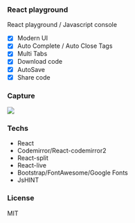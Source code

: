 ### React playground  
React playground / Javascript console

- [x] Modern UI
- [x] Auto Complete / Auto Close Tags
- [x] Multi Tabs
- [x] Download code
- [x] AutoSave
- [x] Share code

### Capture

![](https://i.ibb.co/bdCwmkF/reacto.png)

### Techs
- React
- Codemirror/React-codemirror2
- React-split
- React-live
- Bootstrap/FontAwesome/Google Fonts
- JsHINT

### License
MIT